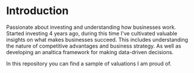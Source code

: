 # Introduction

Passionate about investing and understanding how businesses work. Started investing 4 years ago, during this time I've cultivated valuable insights on what makes businesses succeed. This includes understanding the nature of competitive advantages and business strategy. As well as developing an analtica framework for making data-driven decisions.

In this repository you can find a sample of valuations I am proud of. 
